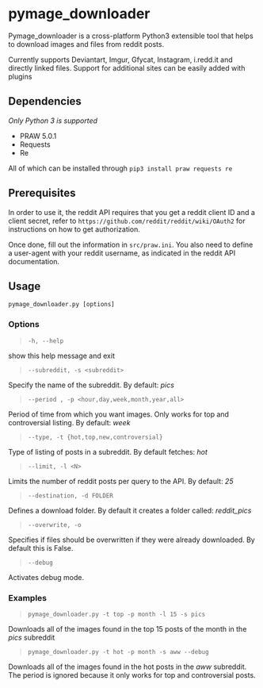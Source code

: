 # pymage_downloader
Pymage_downloader is a cross-platform Python3 extensible tool that helps to download images and files from reddit posts.

Currently supports Deviantart, Imgur, Gfycat, Instagram, i.redd.it and directly linked files. Support for additional
sites can be easily added with plugins

## Dependencies

*Only Python 3 is supported*
- PRAW 5.0.1
- Requests
- Re

All of which can be installed through `pip3 install praw requests re`

## Prerequisites
In order to use it, the reddit API requires that you get a reddit client ID and a client secret, refer to
`https://github.com/reddit/reddit/wiki/OAuth2` for instructions on how to get authorization.

Once done, fill out the information in `src/praw.ini`. You also need to define a user-agent with your reddit username,
as indicated in the reddit API documentation.

## Usage

`pymage_downloader.py [options]`

### Options

> `-h, --help`

show this help message and exit

> `--subreddit, -s <subreddit>`

Specify the name of the subreddit. By default: *pics*

> `--period , -p <hour,day,week,month,year,all>`

  Period of time from which you want images. Only works
  for top and controversial listing. By default: *week*

> `--type, -t {hot,top,new,controversial}`

Type of listing of posts in a subreddit. By default fetches: *hot*

> `--limit, -l <N>`

Limits the number of reddit posts per query to the API. By default: *25*

> `--destination, -d FOLDER`

Defines a download folder. By default it creates a folder called: *reddit_pics*

> `--overwrite, -o`

Specifies if files should be overwritten if they were already downloaded. By default this is False.

> `--debug`

Activates debug mode.

### Examples

> `pymage_downloader.py -t top -p month -l 15 -s pics`

Downloads all of the images found in the top 15 posts of the month in the *pics* subreddit

> `pymage_downloader.py -t hot -p month -s aww --debug`

Downloads all of the images found in the hot posts in the *aww* subreddit. The period is ignored because it only works
for top and controversial posts.

